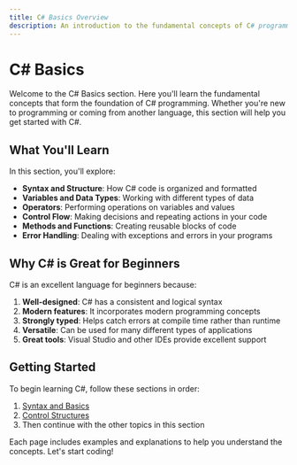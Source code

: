 ```yaml
---
title: C# Basics Overview
description: An introduction to the fundamental concepts of C# programming
---
```


# C# Basics

Welcome to the C# Basics section. Here you'll learn the fundamental concepts that form the foundation of C# programming. Whether you're new to programming or coming from another language, this section will help you get started with C#.

## What You'll Learn

In this section, you'll explore:

- **Syntax and Structure**: How C# code is organized and formatted
- **Variables and Data Types**: Working with different types of data
- **Operators**: Performing operations on variables and values
- **Control Flow**: Making decisions and repeating actions in your code
- **Methods and Functions**: Creating reusable blocks of code
- **Error Handling**: Dealing with exceptions and errors in your programs

## Why C# is Great for Beginners

C# is an excellent language for beginners because:

1. **Well-designed**: C# has a consistent and logical syntax
2. **Modern features**: It incorporates modern programming concepts
3. **Strongly typed**: Helps catch errors at compile time rather than runtime
4. **Versatile**: Can be used for many different types of applications
5. **Great tools**: Visual Studio and other IDEs provide excellent support

## Getting Started

To begin learning C#, follow these sections in order:

1. [Syntax and Basics](/csharp-basics/syntax)
2. [Control Structures](/csharp-basics/control-flow)
3. Then continue with the other topics in this section

Each page includes examples and explanations to help you understand the concepts. Let's start coding! 